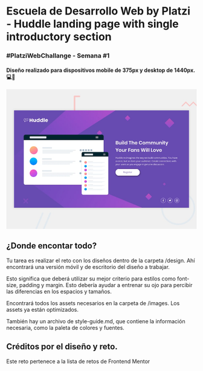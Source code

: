 # Escuela de Desarrollo Web by Platzi - Huddle landing page with single introductory section
### #PlatziWebChallange - Semana #1

#### Diseño realizado para dispositivos mobile de 375px y desktop de 1440px. 💻📱

![Design preview for the Huddle landing page with single introductory section](./design/desktop-preview.jpg)

## ¿Donde encontar todo?

Tu tarea es realizar el reto con los diseños dentro de la carpeta /design. Ahí encontrará una versión móvil y de escritorio del diseño a trabajar.

Esto significa que deberá utilizar su mejor criterio para estilos como font-size, padding y margin. Esto debería ayudar a entrenar su ojo para percibir las diferencias en los espacios y tamaños.

Encontrará todos los assets necesarios en la carpeta de /images. Los assets ya están optimizados.

También hay un archivo de style-guide.md, que contiene la información necesaria, como la paleta de colores y fuentes.

## Créditos por el diseño y reto.

Este reto pertenece a la lista de retos de Frontend Mentor



